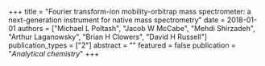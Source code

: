 +++
title = "Fourier transform-ion mobility-orbitrap mass spectrometer: a next-generation instrument for native mass spectrometry"
date = 2018-01-01
authors = ["Michael L Poltash", "Jacob W McCabe", "Mehdi Shirzadeh", "Arthur Laganowsky", "Brian H Clowers", "David H Russell"]
publication_types = ["2"]
abstract = ""
featured = false
publication = "*Analytical chemistry*"
+++

